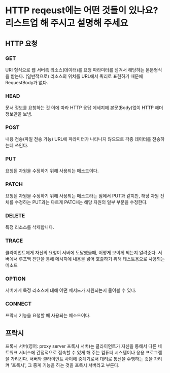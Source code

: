 # HTTP reqeust에는 어떤 것들이 있나요? 리스트업 해 주시고 설명해 주세요 

## HTTP 요청

### GET
URI 형식으로 웹 서버측 리소스(데이터)를 요청
파라미터를 넘겨서 해당하는 본문형식을 받는다.
(일반적으로) 리소스의 위치를 URL에서 쿼리로 표현하기 때문에 RequestBody가 없다.
 
### HEAD
문서 정보를 요청하는 것
이에 따라 HTTP 응답 메세지에 본문(Body)없이 HTTP 헤더 정보만을 보냄.


### POST
내용 전송(파일 전송 가능)
URL에 파라미터가 나타나지 않으므로 각종 데이터를 전송하는데 쓰인다.

### PUT
요청된 자원을 수정하기 위해 사용되는 메소드이다.

### PATCH
요청된 자원을 수정하기 위해 사용되는 메소드라는 점에서 PUT과 같지만,
해당 자원 전체를 수정하는 PUT과는 다르게 PATCH는 해당 자원의 일부 부분을 수정한다.

### DELETE
특정 리소스를 삭제합니다.


### TRACE
클라이언트에게 자신의 요청이 서버에 도달했을때, 어떻게 보이게 되는지 알려준다.
서버에서 루프백 진단을 통해 메시지에 내용을 넣어 호출하기 위해 테스트용으로 사용되는 메소드

### OPTION
서버에게 특정 리소스에 대해 어떤 메서드가 지원되는지 물어볼 수 있다.

### CONNECT
프락시 기능을 요청할 때 사용되는 메소드이다.


## 프락시
프록시 서버(영어: proxy server 프록시 서버)는 클라이언트가 자신을 통해서 다른 네트워크 서비스에 간접적으로 접속할 수 있게 해 주는 컴퓨터 시스템이나 응용 프로그램을 가리킨다. 서버와 클라이언트 사이에 중계기로서 대리로 통신을 수행하는 것을 가리켜 '프록시', 그 중계 기능을 하는 것을 프록시 서버라고 부른다.